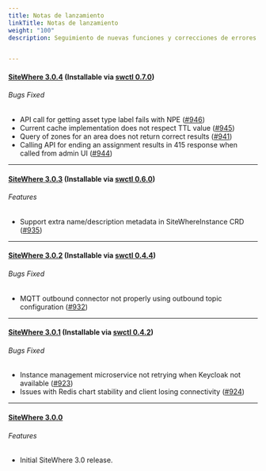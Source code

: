 ```yaml
---
title: Notas de lanzamiento
linkTitle: Notas de lanzamiento
weight: "100"
description: Seguimiento de nuevas funciones y correcciones de errores agregadas en las versiones de SiteWhere


---
```

#### [**SiteWhere 3.0.4**](https://github.com/sitewhere/sitewhere/releases/tag/v3.0.4) (Installable via [swctl 0.7.0](https://github.com/sitewhere/swctl/releases/tag/v0.7.0))


###### _Bugs Fixed_
* API call for getting asset type label fails with NPE ([#946](https://github.com/sitewhere/sitewhere/issues/946))
* Current cache implementation does not respect TTL value ([#945](https://github.com/sitewhere/sitewhere/issues/945))
* Query of zones for an area does not return correct results ([#941](https://github.com/sitewhere/sitewhere/issues/941))
* Calling API for ending an assignment results in 415 response when called from admin UI ([#944](https://github.com/sitewhere/sitewhere/issues/944))

---
#### [**SiteWhere 3.0.3**](https://github.com/sitewhere/sitewhere/releases/tag/v3.0.3) (Installable via [swctl 0.6.0](https://github.com/sitewhere/swctl/releases/tag/v0.6.0))

###### _Features_
* Support extra name/description metadata in SiteWhereInstance CRD ([#935](https://github.com/sitewhere/sitewhere/issues/935))

---
#### [**SiteWhere 3.0.2**](https://github.com/sitewhere/sitewhere/releases/tag/v3.0.2) (Installable via [swctl 0.4.4](https://github.com/sitewhere/swctl/releases/tag/v0.4.4))

###### _Bugs Fixed_
* MQTT outbound connector not properly using outbound topic configuration ([#932](https://github.com/sitewhere/sitewhere/issues/932))

---
#### [**SiteWhere 3.0.1**](https://github.com/sitewhere/sitewhere/releases/tag/v3.0.1) (Installable via [swctl 0.4.2](https://github.com/sitewhere/swctl/releases/tag/v0.4.2))

###### _Bugs Fixed_
* Instance management microservice not retrying when Keycloak not available ([#923](https://github.com/sitewhere/sitewhere/issues/923))
* Issues with Redis chart stability and client losing connectivity ([#924](https://github.com/sitewhere/sitewhere/issues/924))

---
#### [**SiteWhere 3.0.0**](https://github.com/sitewhere/sitewhere/releases/tag/v3.0.0)

###### _Features_
* Initial SiteWhere 3.0 release.
